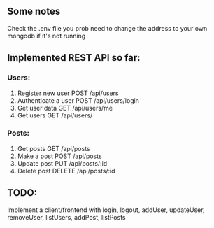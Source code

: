 ## Some notes

Check the .env file you prob need to change the address to your own mongodb if it's not running

## Implemented REST API so far:

### Users:

1. Register new user POST /api/users
2. Authenticate a user POST /api/users/login
3. Get user data GET /api/users/me
4. Get users GET /api/users/


### Posts:

1. Get posts GET /api/posts
2. Make a post POST /api/posts
3. Update post PUT /api/posts/:id
4. Delete post DELETE /api/posts/:id


## TODO:
Implement a client/frontend with login, logout, addUser, updateUser, 
removeUser, listUsers, addPost, listPosts